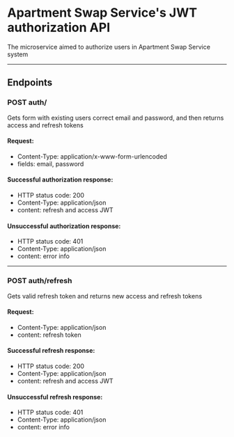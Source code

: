 # Apartment Swap Service's JWT authorization API

The microservice aimed to authorize users in Apartment Swap Service system

***
##  Endpoints
### POST auth/
Gets form with existing users correct email and password, and then returns access and refresh tokens
#### Request: 
  * Content-Type: application/x-www-form-urlencoded
  * fields: email, password
#### Successful authorization response: 
  * HTTP status code: 200
  * Content-Type: application/json
  * content: refresh and access JWT
#### Unsuccessful authorization response:
  * HTTP status code: 401
  * Content-Type: application/json
  * content: error info
***
### POST auth/refresh
Gets valid refresh token and returns new access and refresh tokens
#### Request:
  * Content-Type: application/json
  * content: refresh token
#### Successful refresh response: 
  * HTTP status code: 200
  * Content-Type: application/json
  * content: refresh and access JWT
#### Unsuccessful refresh response:
  * HTTP status code: 401
  * Content-Type: application/json
  * content: error info
